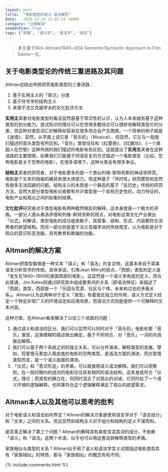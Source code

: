 ```yaml
---
layout: post
title:  "电影类型的语义-语法模型"
date:   2020-12-16 12:05:53 +0800
category: "过度解读"
usemathjax: true
tags: ["叙事", "语义学", "语法学", "类型"]
---
```


> 本文基于Rick Altman(1945~)的A Sementic/Syntactic Approach to Film Genre一文。

## 关于电影类型论的传统三重进路及其问题

Altman总结出传统研究电影类型的三重进路：

1. 基于实用主义的「常识」分类
2. 基于符号学的结构主义
3. 来源于法兰克福学派的文化批评方法

**实用主义**者对电影类型的看法显然是基于常识性的认识，认为人本来就有基于这种类型的划分能力。尝试知识的理论可以在觉得多数场合可以很好地解释类型片的分类，但这种对类型词汇的解释却容易在很多场合会产生困惑。一个简单的例子就是《迷墙》，显然，从字面上说它是「音乐的」（Musical），但显然，它又与一般我们描述的音乐类型有所区别。「音乐」类型往往和《红菱艳》、《红磨坊》、《一个美国人在巴黎》这种传统的我们描述的电影有些区别。这就提出了**实用主义**者在这种进路的主要困境，如果我们只能基于同语反复的方式描述一个电影类型（比如，恐怖电影是关于恐怖的电影），在很多语境下，这种分类会有很多争议。

**结构主义**者的研究者，对于电影更多的是一个类似列维-斯特劳斯的神话学研究。电影是个文本的隐喻的确具有很大诱惑力。但这种基于「共时性」研究模型却显然有很多无法回避的问题。结构主义的本质是一个静态的基于「反历史」传统的研究方法，显然大部分类型电影论者都有共识类型是一个具有历史性的，动力特征的，电影产业和观众之间的权衡的结果。

**文化批评**研究者对于类型电影有两种截然相反的解释，这本身就是一个极大的矛盾。一部分人遵从弗洛伊德和列维-斯特劳斯的观点，对电影这类文化产业做出「仪式」的解读，类型电影的成功是依赖于，其叙事、结构、形式、内容都符合消费者的欲望结构。而另一部分则是基于法兰克福学派的传统观念，认为电影是对于观众的意识形态洗脑，具有教育和欺骗的功能。

## Altman的解决方案

Altman把类型看做是一种文本「语义」和「语法」的复合物，这基本来自于英美语言分析哲学的传统。具体来说，引用Jean Mitry的观点，「西部」类型的定义是「发生在1840~1900的美国西部的电影」，这显然是一个语义学角度的定义。而与此普通，Jim Kates则通过研究其中组成要素间的关系（即语法特征）来描述了「西部」类型，西部是一个「乐园与荒漠、社区与个体、未来和过去的矛盾关系」。Altman认为这两种对于定义「类型」有着彼此独立的作用，语义方式定义给定一个特定非常广义的环境设定和应用场景，而语法方式则是提供一个可解释的文本内容。

这种方案，在Altman看来解决了以往三个进路的问题：

1. 通过语义和语法的区分，我们可以显然可以同时对于「音乐的」电影和更「音乐」类型，这类模糊的描述做出确定，基于不同场合，对「音乐」一词的内涵做出解释。
2. 我们可以基于两个系统之间的独立关系，可以分开演进，解释类型的发展。譬如，将爱情元素加入吸血鬼的电影的恐怖类型，是语法方面的演进，而对爱情类型而言，是一个语义层面的演进。
3. 「仪式」和「意识形态」的矛盾，可以直接用语义语法解释。我们可以观察到，在一段时期内的成功的电影往往具有相同的语法结构，这本身就符合「仪式」理论；而类型的确立在，则同时混合了对观众的训诫，它同时给了一个语义环境的逻辑解释，也同事符合这个逻辑解释满足了观众的欲望需求。

## Altman本人以及其他可以思考的批判

对于电影语义和语法如何界定？Altman的解决方案是使用语言学对于「语言组分」和「文本」之间的关系。但这显然和结构主义对于组分和结构的定义不谋而和。

是否真正解决了第三个问题？Altman的解释具有某些含混其词的成分，不依赖「语义」和「语法」这两个术语，似乎也可以用这套说辞解释类型的矛盾。

家族相似与类型的关系？Altman似乎用了语义和语法学含义试图描述电影类型具有「家族相似」的特质，那与「家族相似」的概念有和不同。

{% include comments.html %}

